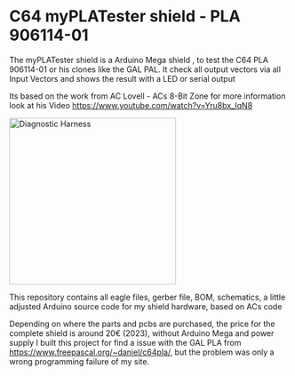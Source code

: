 # C64 myPLATester shield - PLA 906114-01
The myPLATester shield is a Arduino Mega shield , to test the C64 PLA 906114-01 or his clones like the GAL PAL.
It check all output vectors  via all Input Vectors and shows the result with a LED or serial output

Its based on the work from AC Lovell - ACs 8-Bit Zone
for more information look at his Video
https://www.youtube.com/watch?v=Yru8bx_IqN8
 
<img src="https://github.com/svenpetersen1965/C64-Diagnostic-Rev.-586220-Harness/blob/master/Diag586220_Harness/Diag586220_User_Port/Rev.0/pictures/diag586220_harness.jpg" width="300" alt="Diagnostic Harness">


This repository contains all eagle files, gerber file, BOM, schematics, a little adjusted Arduino source code for my shield hardware, based on ACs code

Depending on where the parts and pcbs are purchased, the price for the complete shield is around 20€ (2023), without Arduino Mega and power supply
I built this project for find a issue with the GAL PLA from https://www.freepascal.org/~daniel/c64pla/, but the problem was only a wrong programming failure of my site.

